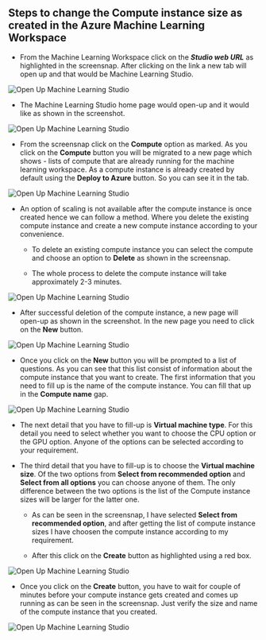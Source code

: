 ## Steps to change the Compute instance size as created in the Azure Machine Learning Workspace

- From the Machine Learning Workspace click on the **_Studio web URL_** as highlighted in the screensnap. After clicking on the link a new tab will open up and that would be Machine Learning Studio.  

![Open Up Machine Learning Studio](/documentation/media/resource_deployment/machine_learningstudio.png)

- The Machine Learning Studio home page would open-up and it would like as shown in the screenshot.

![Open Up Machine Learning Studio](/documentation/media/resource_deployment/compute_1.png)

- From the screensnap click on the **Compute** option as marked. As you click on the **Compute** button you will be migrated to a new page which shows - lists of compute that are already running for the machine learning workspace. As a compute instance is already created by default using the **Deploy to Azure** button. So you can see it in the tab.

![Open Up Machine Learning Studio](/documentation/media/resource_deployment/compute_2.png)

- An option of scaling is not available after the compute instance is once created hence we can follow a method. Where you delete the existing compute instance and create a new compute instance according to your convenience.

    - To delete an existing compute instance you can select the compute and choose an option to **Delete** as shown in the screensnap.

    - The whole process to delete the compute instance will take approximately 2-3 minutes. 

![Open Up Machine Learning Studio](/documentation/media/resource_deployment/compute_3.png)

- After successful deletion of the compute instance, a new page will open-up as shown in the screenshot. In the new page you need to click on the **New** button.

![Open Up Machine Learning Studio](/documentation/media/resource_deployment/compute_4.png)

- Once you click on the **New** button you will be prompted to a list of questions. As you can see that this list consist of information about the compute instance that you want to create. The first information that you need to fill up is the name of the compute instance. You can fill that up in the **Compute name** gap.

![Open Up Machine Learning Studio](/documentation/media/resource_deployment/compute_5.png)

- The next detail that you have to fill-up is **Virtual machine type**. For this detail you need to select whether you want to choose the CPU option or the GPU option. Anyone of the options can be selected according to your requirement.

- The third detail that you have to fill-up is to choose the **Virtual machine size**. Of the two options from **Select from recommended option** and **Select from all options** you can choose anyone of them. The only difference between the two options is the list of the Compute instance sizes will be larger for the latter one.

    - As can be seen in the screensnap, I have selected **Select from recommended option**, and after getting the list of compute instance sizes I have choosen the compute instance according to my requirement.

    - After this click on the **Create** button as highlighted using a red box.

![Open Up Machine Learning Studio](/documentation/media/resource_deployment/compute_6.png)

- Once you click on the **Create** button, you have to wait for couple of minutes before your compute instance gets created and comes up running as can be seen in the screensnap. Just verify the size and name of the compute instance that you created.

![Open Up Machine Learning Studio](/documentation/media/resource_deployment/compute_7.png)
    